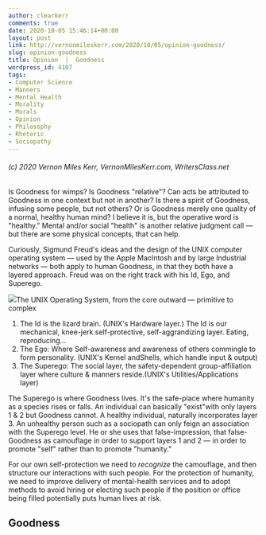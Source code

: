 ```yaml
---
author: clearkerr
comments: true
date: 2020-10-05 15:46:14+00:00
layout: post
link: http://vernonmileskerr.com/2020/10/05/opinion-goodness/
slug: opinion-goodness
title: Opinion  |  Goodness
wordpress_id: 4107
tags:
- Computer Science
- Manners
- Mental Health
- Morality
- Morals
- Opinion
- Philosophy
- Rhetoric
- Sociopathy
---
```





###### (c) 2020  Vernon Miles Kerr, VernonMilesKerr.com, WritersClass.net







Is Goodness for wimps? Is Goodness "relative"? Can acts be attributed to Goodness in one context but not in another? Is there a spirit of Goodness, infusing some people, but not others? Or is Goodness merely one quality of a normal, healthy human mind? I believe it is, but the operative word is "healthy." Mental and/or social "health" is another relative judgment call — but there are some physical concepts, that can help.  














Curiously, Sigmund Freud's ideas and the design of the UNIX computer operating system — used by the Apple MacIntosh and by large Industrial networks — both apply to human Goodness, in that they both have a layered approach. Freud was on the right track with his Id, Ego, and Superego.











![](https://vernonmileskerr.files.wordpress.com/2020/10/unix.png)The UNIX Operating System, from the core outward — primitive to complex











  1. The Id is the lizard brain. (UNIX's Hardware layer.) The Id is our mechanical, knee-jerk self-protective, self-aggrandizing layer. Eating, reproducing…
  2. The Ego: Where Self-awareness and awareness of others commingle to form personality. (UNIX's Kernel andShells, which handle input & output)
  3. The Superego: The social layer, the safety-dependent group-affiliation layer where culture & manners reside.(UNIX's Utilities/Applications layer) 






The Superego is where Goodness lives. It's the safe-place where humanity as a species rises or falls. An individual can basically "exist"with only layers 1 & 2 but Goodness cannot. A healthy individual, naturally incorporates layer 3.  An unhealthy person such as a sociopath can only feign an association with the Superego level.  He or she uses that false-impression, that false-Goodness as camouflage in order to support layers 1 and 2 — in order to promote "self" rather than to promote "humanity." 







For our own self-protection we need to _recognize_ the camouflage, and then structure our interactions with such people. For the protection of humanity, we need to improve delivery of mental-health services and to adopt methods to avoid hiring or electing such people if the position or office being filled potentially puts human lives at risk. 







## Goodness









